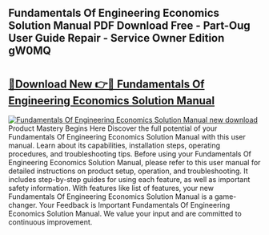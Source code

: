 ## Fundamentals Of Engineering Economics Solution Manual PDF Download Free - Part-Oug User Guide Repair - Service Owner Edition gW0MQ

# <h2><a href="http://bc47944.oget.top/?id=Fundamentals+Of+Engineering+Economics+Solution+Manual">🔗Download New 👉🔴 Fundamentals Of Engineering Economics Solution Manual</a></h2>

[![Fundamentals Of Engineering Economics Solution Manual new download](https://i.imgur.com/5g1atiW.png)](http://bc47944.oget.top/?id=Fundamentals+Of+Engineering+Economics+Solution+Manual)
Product Mastery Begins Here Discover the full potential of your Fundamentals Of Engineering Economics Solution Manual with this user manual. Learn about its capabilities, installation steps, operating procedures, and troubleshooting tips. Before using your Fundamentals Of Engineering Economics Solution Manual, please refer to this user manual for detailed instructions on product setup, operation, and troubleshooting. It includes step-by-step guides for using each feature, as well as important safety information. With features like list of features, your new Fundamentals Of Engineering Economics Solution Manual is a game-changer. Your Feedback is Important Fundamentals Of Engineering Economics Solution Manual. We value your input and are committed to continuous improvement.
